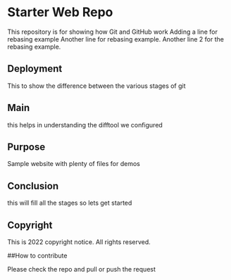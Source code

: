 # Starter Web Repo

This repository is for showing how Git and GitHub work 
Adding a line for rebasing example
Another line for rebasing example.
Another line 2 for the rebasing example.

## Deployment 
This to show the difference between the various stages of git

## Main

this helps in understanding the difftool we configured

## Purpose

Sample website with plenty of files for demos

## Conclusion 

this will fill all the stages so lets get started

## Copyright

This is 2022 copyright notice. All rights reserved.

##How to contribute

Please check the repo and pull or push the request